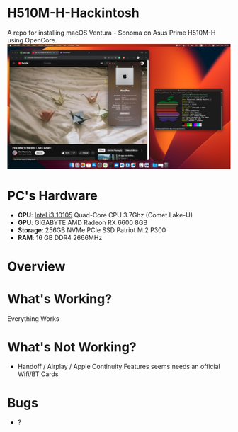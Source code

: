 # H510M-H-Hackintosh

A repo for installing macOS Ventura - Sonoma on Asus Prime H510M-H using OpenCore.
![](Images/Screenshot.png)


# PC's Hardware 
- <b>CPU</b>: [Intel i3 10105](https://ark.intel.com/content/www/us/en/ark/products/201894/intel-core-i3-10105-processor-6m-cache-up-to-4-40-ghz.html) Quad-Core CPU 3.7Ghz (Comet Lake-U)
- <b>GPU</b>: GIGABYTE AMD Radeon RX 6600 8GB
- <b>Storage</b>: 256GB NVMe PCIe SSD Patriot M.2 P300
- <b>RAM</b>: 16 GB DDR4 2666MHz

# Overview 

# What's Working?
Everything Works 

# What's Not Working?
- Handoff / Airplay / Apple Continuity Features seems needs an official Wifi/BT Cards

# Bugs
- ?